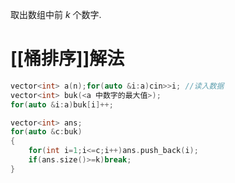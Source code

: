 取出数组中前 $k$ 个数字.

# [[桶排序]]解法
```cpp
vector<int> a(n);for(auto &i:a)cin>>i; //读入数据
vector<int> buk(<a 中数字的最大值>);
for(auto &i:a)buk[i]++;

vector<int> ans;
for(auto &c:buk)
{
	for(int i=1;i<=c;i++)ans.push_back(i);
	if(ans.size()>=k)break;
}
```